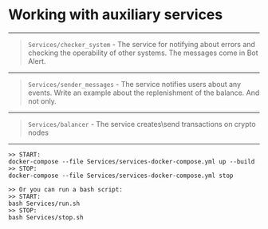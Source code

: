 Working with auxiliary services
=======

---
> `Services/checker_system` - The service for notifying about errors and checking the operability of other systems. The messages come in Bot Alert.
---
> `Services/sender_messages` - The service notifies users about any events. Write an example about the replenishment of the balance. And not only.
---
> `Services/balancer` - The service creates\send transactions on crypto nodes
---

```shell
>> START:
docker-compose --file Services/services-docker-compose.yml up --build
>> STOP:
docker-compose --file Services/services-docker-compose.yml stop

>> Or you can run a bash script: 
>> START:
bash Services/run.sh
>> STOP:
bash Services/stop.sh
```
